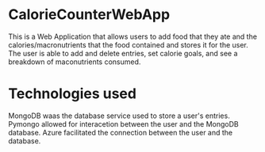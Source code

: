 # CalorieCounterWebApp
This is a Web Application that allows users to add food that they ate and the calories/macronutrients that the food contained and stores it for the user. The user is able to add and delete entries, set calorie goals, and see a breakdown of maconutrients consumed.

# Technologies used
MongoDB waas the database service used to store a user's entries. Pymongo allowed for interacetion between the user and the MongoDB database. Azure facilitated the connection between the user and the database.
